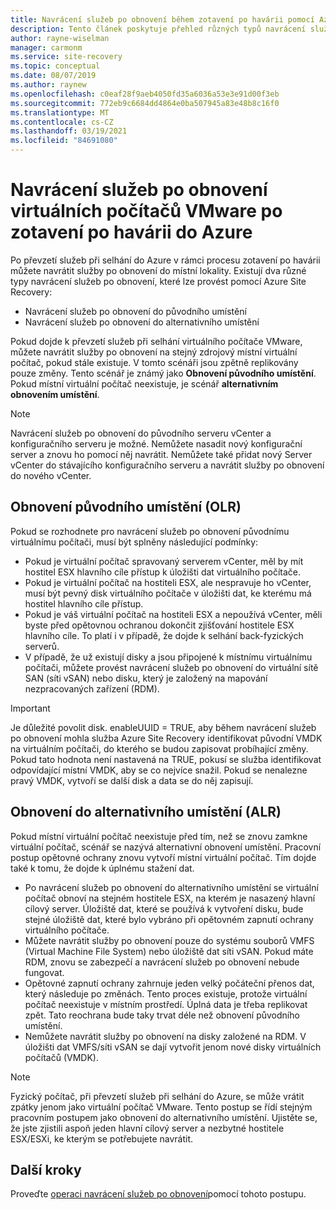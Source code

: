 ```yaml
---
title: Navrácení služeb po obnovení během zotavení po havárii pomocí Azure Site Recovery | Microsoft Docs
description: Tento článek poskytuje přehled různých typů navrácení služeb po obnovení a aspektů, které je potřeba vzít v úvahu při selhání obnovení do místního prostředí během zotavení po havárii pomocí služby Azure Site Recovery.
author: rayne-wiselman
manager: carmonm
ms.service: site-recovery
ms.topic: conceptual
ms.date: 08/07/2019
ms.author: raynew
ms.openlocfilehash: c0eaf28f9aeb4050fd35a6036a53e3e91d00f3eb
ms.sourcegitcommit: 772eb9c6684dd4864e0ba507945a83e48b8c16f0
ms.translationtype: MT
ms.contentlocale: cs-CZ
ms.lasthandoff: 03/19/2021
ms.locfileid: "84691080"
---
```

# <a name="failback-of-vmware-vms-after-disaster-recovery-to-azure"></a>Navrácení služeb po obnovení virtuálních počítačů VMware po zotavení po havárii do Azure

Po převzetí služeb při selhání do Azure v rámci procesu zotavení po havárii můžete navrátit služby po obnovení do místní lokality. Existují dva různé typy navrácení služeb po obnovení, které lze provést pomocí Azure Site Recovery: 

- Navrácení služeb po obnovení do původního umístění 
- Navrácení služeb po obnovení do alternativního umístění

Pokud dojde k převzetí služeb při selhání virtuálního počítače VMware, můžete navrátit služby po obnovení na stejný zdrojový místní virtuální počítač, pokud stále existuje. V tomto scénáři jsou zpětně replikovány pouze změny. Tento scénář je známý jako **Obnovení původního umístění**. Pokud místní virtuální počítač neexistuje, je scénář **alternativním obnovením umístění**.

> [!NOTE]
> Navrácení služeb po obnovení do původního serveru vCenter a konfiguračního serveru je možné. Nemůžete nasadit nový konfigurační server a znovu ho pomocí něj navrátit. Nemůžete také přidat nový Server vCenter do stávajícího konfiguračního serveru a navrátit služby po obnovení do nového vCenter.

## <a name="original-location-recovery-olr"></a>Obnovení původního umístění (OLR)
Pokud se rozhodnete pro navrácení služeb po obnovení původnímu virtuálnímu počítači, musí být splněny následující podmínky:

* Pokud je virtuální počítač spravovaný serverem vCenter, měl by mít hostitel ESX hlavního cíle přístup k úložišti dat virtuálního počítače.
* Pokud je virtuální počítač na hostiteli ESX, ale nespravuje ho vCenter, musí být pevný disk virtuálního počítače v úložišti dat, ke kterému má hostitel hlavního cíle přístup.
* Pokud je váš virtuální počítač na hostiteli ESX a nepoužívá vCenter, měli byste před opětovnou ochranou dokončit zjišťování hostitele ESX hlavního cíle. To platí i v případě, že dojde k selhání back-fyzických serverů.
* V případě, že už existují disky a jsou připojené k místnímu virtuálnímu počítači, můžete provést navrácení služeb po obnovení do virtuální sítě SAN (síti vSAN) nebo disku, který je založený na mapování nezpracovaných zařízení (RDM).

> [!IMPORTANT]
> Je důležité povolit disk. enableUUID = TRUE, aby během navrácení služeb po obnovení mohla služba Azure Site Recovery identifikovat původní VMDK na virtuálním počítači, do kterého se budou zapisovat probíhající změny. Pokud tato hodnota není nastavená na TRUE, pokusí se služba identifikovat odpovídající místní VMDK, aby se co nejvíce snažil. Pokud se nenalezne pravý VMDK, vytvoří se další disk a data se do něj zapisují.

## <a name="alternate-location-recovery-alr"></a>Obnovení do alternativního umístění (ALR)
Pokud místní virtuální počítač neexistuje před tím, než se znovu zamkne virtuální počítač, scénář se nazývá alternativní obnovení umístění. Pracovní postup opětovné ochrany znovu vytvoří místní virtuální počítač. Tím dojde také k tomu, že dojde k úplnému stažení dat.

* Po navrácení služeb po obnovení do alternativního umístění se virtuální počítač obnoví na stejném hostitele ESX, na kterém je nasazený hlavní cílový server. Úložiště dat, které se používá k vytvoření disku, bude stejné úložiště dat, které bylo vybráno při opětovném zapnutí ochrany virtuálního počítače.
* Můžete navrátit služby po obnovení pouze do systému souborů VMFS (Virtual Machine File System) nebo úložiště dat síti vSAN. Pokud máte RDM, znovu se zabezpečí a navrácení služeb po obnovení nebude fungovat.
* Opětovné zapnutí ochrany zahrnuje jeden velký počáteční přenos dat, který následuje po změnách. Tento proces existuje, protože virtuální počítač neexistuje v místním prostředí. Úplná data je třeba replikovat zpět. Tato reochrana bude taky trvat déle než obnovení původního umístění.
* Nemůžete navrátit služby po obnovení na disky založené na RDM. V úložišti dat VMFS/síti vSAN se dají vytvořit jenom nové disky virtuálních počítačů (VMDK).

> [!NOTE]
> Fyzický počítač, při převzetí služeb při selhání do Azure, se může vrátit zpátky jenom jako virtuální počítač VMware. Tento postup se řídí stejným pracovním postupem jako obnovení do alternativního umístění. Ujistěte se, že jste zjistili aspoň jeden hlavní cílový server a nezbytné hostitele ESX/ESXi, ke kterým se potřebujete navrátit.

## <a name="next-steps"></a>Další kroky

Proveďte [operaci navrácení služeb po obnovení](vmware-azure-failback.md)pomocí tohoto postupu.

